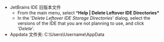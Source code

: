 - JetBrains IDE 旧版本文件
  - From the main menu, select ***Help | Delete Leftover IDE Directories\***
  - In the '*Delete Leftover IDE Storage Directories*' dialog, select the versions of the IDE that you are not planning to use, and click '*Delete*'.
- Appdata 文件夹: C:\Users\Username\AppData